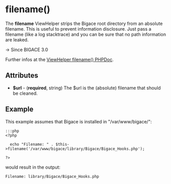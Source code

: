 # filename()

The **filename** ViewHelper strips the Bigace root directory from an absolute filename. This is useful to prevent information disclosure. Just pass a filename (like a log stacktrace) and you can be sure that no path information are leaked.

-> Since BIGACE 3.0

Further infos at the [ViewHelper filename() PHPDoc](http://api.bigace-cms.com/latest/Bigace_Zend/View_Helper/Bigace_Zend_View_Helper_Filename.html).

## Attributes


*  **$url** - (__required__, string)
    The $url is the (absolute) filename that should be cleaned.
 

## Example

This example assumes that Bigace is installed in "/var/www/bigace/":

	:::php
	<?php
	
	  echo "Filename: " . $this->filename('/var/www/bigace/library/Bigace/Bigace_Hooks.php');
	
	?>


would result in the output:

	
	Filename: library/Bigace/Bigace_Hooks.php


